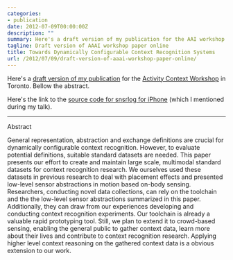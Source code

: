 ```yaml
---
categories:
- publication
date: 2012-07-09T00:00:00Z
description: ""
summary: Here's a draft version of my publication for the AAI workshop ...
tagline: Draft version of AAAI workshop paper online
title: Towards Dynamically Configurable Context Recognition Systems
url: /2012/07/09/draft-version-of-aaai-workshop-paper-online/
---
```


Here's a [draft version of my publication](http://kaikunze.de/papers/kunze2012towards.pdf) for the [Activity Context Workshop](http://activitycontext.org/)
in Toronto. Bellow the abstract.

Here's the link to the [source code for snsrlog for iPhone](https://github.com/kkai/snsrlog) (which I mentioned during my talk).

***
Abstract

General representation, abstraction and exchange definitions are crucial for dynamically configurable context recognition. 
However, to evaluate potential definitions, suitable standard datasets are needed. 
This paper presents our effort to create and maintain large scale, multimodal standard datasets 
for context recognition research. We ourselves used these datasets in previous research to deal with placement effects 
and presented low-level sensor abstractions in motion based on-body sensing.
Researchers, conducting novel data collections, can rely on the toolchain and the the low-level sensor 
abstractions summarized in this paper. Additionally, they can draw from our experiences developing and 
conducting context recognition experiments.
Our toolchain is already a valuable rapid prototyping tool. Still, we plan to extend it to crowd-based 
sensing, enabling the general public to gather context data, learn more about their lives and contribute 
to context recognition research.
Applying higher level context reasoning on the gathered context data is a obvious extension to our work.

